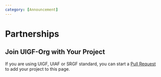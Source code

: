```yaml
---
category: [Announcement]
---
```

# Partnerships
## Join UIGF-Org with Your Project

If you are using UIGF, UIAF or SRGF standard, you can start a [Pull Request](https://github.com/UIGF-org/UIGF-org.github.io) to add your project to this page.


<!-- @include: partnership-list.md -->
